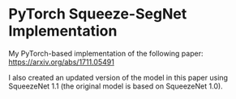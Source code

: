 # PyTorch Squeeze-SegNet Implementation

My PyTorch-based implementation of the following paper: https://arxiv.org/abs/1711.05491

I also created an updated version of the model in this paper using SqueezeNet 1.1 (the original model is based on SqueezeNet 1.0). 